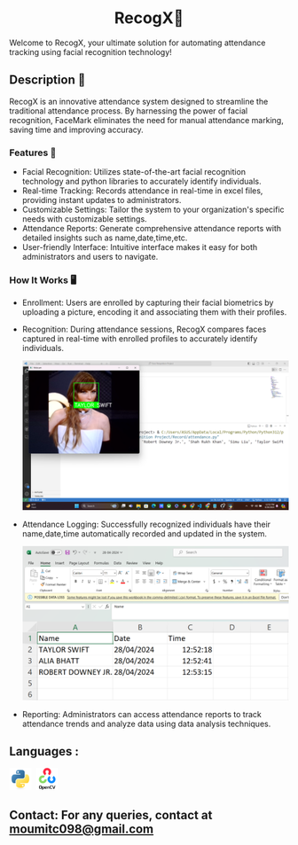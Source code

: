 <h1 align="center">RecogX👥</h1>
Welcome to RecogX, your ultimate solution for automating attendance tracking using facial recognition technology!

## Description 📜
RecogX is an innovative attendance system designed to streamline the traditional attendance process. By harnessing the power of facial recognition, FaceMark eliminates the need for manual attendance marking, saving time and improving accuracy.

### Features 🪪
* Facial Recognition: Utilizes state-of-the-art facial recognition technology and python libraries to accurately identify individuals.
* Real-time Tracking: Records attendance in real-time in excel files, providing instant updates to administrators.
* Customizable Settings: Tailor the system to your organization's specific needs with customizable settings.
* Attendance Reports: Generate comprehensive attendance reports with detailed insights such as name,date,time,etc.
* User-friendly Interface: Intuitive interface makes it easy for both administrators and users to navigate.

### How It Works 🖥️
* Enrollment: Users are enrolled by capturing their facial biometrics by uploading a picture, encoding it and associating them with their profiles.
* Recognition: During attendance sessions, RecogX compares faces captured in real-time with enrolled profiles to accurately identify individuals.

  <img src="Project Run/Screenshot1.png" alt="Screenshot 1" width="600"/>

* Attendance Logging: Successfully recognized individuals have their name,date,time automatically recorded and updated in the system.
  
  <img src="Project Run/Screenshot4.png" alt="Screenshot 4" width="600"/>
  
* Reporting: Administrators can access attendance reports to track attendance trends and analyze data using data analysis techniques.

## Languages :
<div>
  <img src="https://github.com/devicons/devicon/blob/master/icons/python/python-original.svg" title="Python" alt="Python" width="40" height="40"/>&nbsp;
   <img src="https://github.com/devicons/devicon/blob/6910f0503efdd315c8f9b858234310c06e04d9c0/icons/opencv/opencv-original-wordmark.svg"title="OpenCV" alt="OpenCV" width="40" height="40"/>&nbsp;
</div>

## Contact: For any queries, contact at moumitc098@gmail.com
